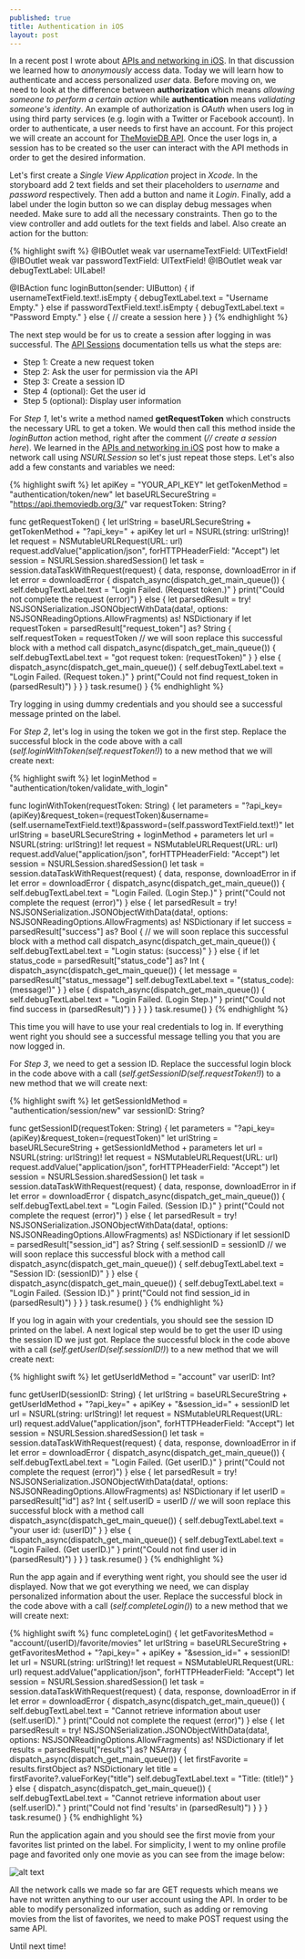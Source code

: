 ```yaml
---
published: true
title: Authentication in iOS
layout: post
---
```

In a recent post I wrote about [APIs and networking in iOS](http://mhorga.org/2015/07/28/apis-and-networking-in-ios.html). In that discussion we learned how to _anonymously_ access data. Today we will learn how to authenticate and access personalized _user_ data. Before moving on, we need to look at the difference between __authorization__ which means _allowing someone to perform a certain action_ while __authentication__ means _validating someone's identity_. An example of authorization is _OAuth_ when users log in using third party services (e.g. login with a Twitter or Facebook account). In order to authenticate, a user needs to first have an account. For this project we will create an account for [TheMovieDB API](https://www.themoviedb.org/documentation/api). Once the user logs in, a session has to be created so the user can interact with the API methods in order to get the desired information.

Let's first create a _Single View Application_ project in _Xcode_. In the storyboard add 2 text fields and set their placeholders to _username_ and _password_ respectively. Then add a button and name it _Login_. Finally, add a label under the login button so we can display debug messages when needed. Make sure to add all the necessary constraints. Then go to the view controller and add outlets for the text fields and label. Also create an action for the button:

{% highlight swift %}
@IBOutlet weak var usernameTextField: UITextField!
@IBOutlet weak var passwordTextField: UITextField!
@IBOutlet weak var debugTextLabel: UILabel!

@IBAction func loginButton(sender: UIButton) {
    if usernameTextField.text!.isEmpty {
        debugTextLabel.text = "Username Empty."
    } else if passwordTextField.text!.isEmpty {
        debugTextLabel.text = "Password Empty."
    } else {
        // create a session here
    }
}
{% endhighlight %}

The next step would be for us to create a session after logging in was successful. The [API Sessions](https://www.themoviedb.org/documentation/api/sessions) documentation tells us what the steps are:

- Step 1: Create a new request token
- Step 2: Ask the user for permission via the API
- Step 3: Create a session ID
- Step 4 (optional): Get the user id
- Step 5 (optional): Display user information

For _Step 1_, let's write a method named __getRequestToken__ which constructs the necessary URL to get a token. We would then call this method inside the _loginButton_ action method, right after the comment (_// create a session here_). We learned in the [APIs and networking in iOS](http://mhorga.org/2015/07/28/apis-and-networking-in-ios.html) post how to make a network call using _NSURLSession_ so let's just repeat those steps. Let's also add a few constants and variables we need:

{% highlight swift %}
let apiKey = "YOUR_API_KEY"
let getTokenMethod = "authentication/token/new"
let baseURLSecureString = "https://api.themoviedb.org/3/"
var requestToken: String?

func getRequestToken() {
    let urlString = baseURLSecureString + getTokenMethod + "?api_key=" + apiKey
    let url = NSURL(string: urlString)!
    let request = NSMutableURLRequest(URL: url)
    request.addValue("application/json", forHTTPHeaderField: "Accept")
    let session = NSURLSession.sharedSession()
    let task = session.dataTaskWithRequest(request) { data, response, downloadError in
        if let error = downloadError {
            dispatch_async(dispatch_get_main_queue()) {
                self.debugTextLabel.text = "Login Failed. (Request token.)"
            }
            print("Could not complete the request \(error)")
        } else {
            let parsedResult = try! NSJSONSerialization.JSONObjectWithData(data!, options: NSJSONReadingOptions.AllowFragments) as! NSDictionary
            if let requestToken = parsedResult["request_token"] as? String {
                self.requestToken = requestToken
                // we will soon replace this successful block with a method call
                dispatch_async(dispatch_get_main_queue()) {
                    self.debugTextLabel.text = "got request token: \(requestToken)"
                }
            } else {
                dispatch_async(dispatch_get_main_queue()) {
                    self.debugTextLabel.text = "Login Failed. (Request token.)"
                }
                print("Could not find request_token in \(parsedResult)")
            }
        }
    }
    task.resume()
}
{% endhighlight %}

Try logging in using dummy credentials and you should see a successful message printed on the label. 

For _Step 2_, let's log in using the token we got in the first step. Replace the successful block in the code above with a call (_self.loginWithToken(self.requestToken!)_) to a new method that we will create next:

{% highlight swift %}
let loginMethod = "authentication/token/validate_with_login"

func loginWithToken(requestToken: String) {
    let parameters = "?api_key=\(apiKey)&request_token=\(requestToken)&username=\(self.usernameTextField.text!)&password=\(self.passwordTextField.text!)"
    let urlString = baseURLSecureString + loginMethod + parameters
    let url = NSURL(string: urlString)!
    let request = NSMutableURLRequest(URL: url)
    request.addValue("application/json", forHTTPHeaderField: "Accept")
    let session = NSURLSession.sharedSession()
    let task = session.dataTaskWithRequest(request) { data, response, downloadError in
        if let error = downloadError {
            dispatch_async(dispatch_get_main_queue()) {
                self.debugTextLabel.text = "Login Failed. (Login Step.)"
            }
            print("Could not complete the request \(error)")
        } else {
            let parsedResult = try! NSJSONSerialization.JSONObjectWithData(data!, options: NSJSONReadingOptions.AllowFragments) as! NSDictionary
            if let success = parsedResult["success"] as? Bool {
                // we will soon replace this successful block with a method call
                dispatch_async(dispatch_get_main_queue()) {
                    self.debugTextLabel.text = "Login status: \(success)"
                }
            } else {
                if let status_code = parsedResult["status_code"] as? Int {
                    dispatch_async(dispatch_get_main_queue()) {
                        let message = parsedResult["status_message"]
                        self.debugTextLabel.text = "\(status_code): \(message!)"
                    }
                } else {
                    dispatch_async(dispatch_get_main_queue()) {
                        self.debugTextLabel.text = "Login Failed. (Login Step.)"
                    }
                    print("Could not find success in \(parsedResult)")
                }
            }
        }
    }
    task.resume()
}
{% endhighlight %}

This time you will have to use your real credentials to log in. If everything went right you should see a successful message telling you that you are now logged in. 

For _Step 3_, we need to get a session ID. Replace the successful login block in the code above with a call (_self.getSessionID(self.requestToken!)_) to a new method that we will create next:

{% highlight swift %}
let getSessionIdMethod = "authentication/session/new"
var sessionID: String?

func getSessionID(requestToken: String) {
    let parameters = "?api_key=\(apiKey)&request_token=\(requestToken)"
    let urlString = baseURLSecureString + getSessionIdMethod + parameters
    let url = NSURL(string: urlString)!
    let request = NSMutableURLRequest(URL: url)
    request.addValue("application/json", forHTTPHeaderField: "Accept")
    let session = NSURLSession.sharedSession()
    let task = session.dataTaskWithRequest(request) { data, response, downloadError in
        if let error = downloadError {
            dispatch_async(dispatch_get_main_queue()) {
                self.debugTextLabel.text = "Login Failed. (Session ID.)"
            }
            print("Could not complete the request \(error)")
        } else {
            let parsedResult = try! NSJSONSerialization.JSONObjectWithData(data!, options: NSJSONReadingOptions.AllowFragments) as! NSDictionary
            if let sessionID = parsedResult["session_id"] as? String {
                self.sessionID = sessionID
                // we will soon replace this successful block with a method call
                dispatch_async(dispatch_get_main_queue()) {
                    self.debugTextLabel.text = "Session ID: \(sessionID)"
                }
            } else {
                dispatch_async(dispatch_get_main_queue()) {
                    self.debugTextLabel.text = "Login Failed. (Session ID.)"
                }
                print("Could not find session_id in \(parsedResult)")
            }
        }
    }
    task.resume()
}
{% endhighlight %}

If you log in again with your credentials, you should see the session ID printed on the label. A next logical step would be to get the user ID using the session ID we just got. Replace the successful block in the code above with a call (_self.getUserID(self.sessionID!)_) to a new method that we will create next:

{% highlight swift %}
let getUserIdMethod = "account"
var userID: Int?

func getUserID(sessionID: String) {
    let urlString = baseURLSecureString + getUserIdMethod + "?api_key=" + apiKey + "&session_id=" + sessionID
    let url = NSURL(string: urlString)!
    let request = NSMutableURLRequest(URL: url)
    request.addValue("application/json", forHTTPHeaderField: "Accept")
    let session = NSURLSession.sharedSession()
    let task = session.dataTaskWithRequest(request) { data, response, downloadError in
        if let error = downloadError {
            dispatch_async(dispatch_get_main_queue()) {
                self.debugTextLabel.text = "Login Failed. (Get userID.)"
            }
            print("Could not complete the request \(error)")
        } else {
            let parsedResult = try! NSJSONSerialization.JSONObjectWithData(data!, options: NSJSONReadingOptions.AllowFragments) as! NSDictionary
            if let userID = parsedResult["id"] as? Int {
                self.userID = userID
                // we will soon replace this successful block with a method call
                dispatch_async(dispatch_get_main_queue()) {
                    self.debugTextLabel.text = "your user id: \(userID)"
                }
            } else {
                dispatch_async(dispatch_get_main_queue()) {
                    self.debugTextLabel.text = "Login Failed. (Get userID.)"
                }
                print("Could not find user id in \(parsedResult)")
            }
        }
    }
    task.resume()
}
{% endhighlight %}

Run the app again and if everything went right, you should see the user id displayed. Now that we got everything we need, we can display personalized information about the user. Replace the successful block in the code above with a call (_self.completeLogin()_) to a new method that we will create next:

{% highlight swift %}
func completeLogin() {
    let getFavoritesMethod = "account/\(userID)/favorite/movies"
    let urlString = baseURLSecureString + getFavoritesMethod + "?api_key=" + apiKey + "&session_id=" + sessionID!
    let url = NSURL(string: urlString)!
    let request = NSMutableURLRequest(URL: url)
    request.addValue("application/json", forHTTPHeaderField: "Accept")
    let session = NSURLSession.sharedSession()
    let task = session.dataTaskWithRequest(request) { data, response, downloadError in
        if let error = downloadError {
            dispatch_async(dispatch_get_main_queue()) {
                self.debugTextLabel.text = "Cannot retrieve information about user \(self.userID)."
            }
            print("Could not complete the request \(error)")
        } else {
            let parsedResult = try! NSJSONSerialization.JSONObjectWithData(data!, options: NSJSONReadingOptions.AllowFragments) as! NSDictionary
            if let results = parsedResult["results"] as? NSArray {
                dispatch_async(dispatch_get_main_queue()) {
                    let firstFavorite = results.firstObject as? NSDictionary
                    let title = firstFavorite?.valueForKey("title")
                    self.debugTextLabel.text = "Title: \(title!)"
                }
            } else {
                dispatch_async(dispatch_get_main_queue()) {
                    self.debugTextLabel.text = "Cannot retrieve information about user \(self.userID)."
                }
                print("Could not find 'results' in \(parsedResult)")
            }
        }
    }
    task.resume()
} 
{% endhighlight %}

Run the application again and you should see the first movie from your favorites list printed on the label. For simplicity, I went to my online profile page and favorited only one movie as you can see from the image below:

![alt text](https://github.com/mhorga/mhorga.github.io/raw/master/images/simulator4.png "Login")

All the network calls we made so far are GET requests which means we have not written anything to our user account using the API. In order to be able to modify personalized information, such as adding or removing movies from the list of favorites, we need to make POST request using the same API. 

Until next time!
